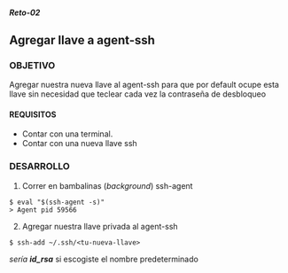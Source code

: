 ##### Reto-02
## Agregar llave a agent-ssh

### OBJETIVO
Agregar nuestra nueva llave al agent-ssh para que por default ocupe esta llave sin necesidad que teclear cada vez la contraseña de desbloqueo

#### REQUISITOS

- Contar con una terminal.
- Contar con una nueva llave ssh

### DESARROLLO
1. Correr en bambalinas (_background_) ssh-agent
```
$ eval "$(ssh-agent -s)"
> Agent pid 59566
```

2. Agregar nuestra llave privada al agent-ssh
```
$ ssh-add ~/.ssh/<tu-nueva-llave>
```

_<tu-nueva-llave> sería **id_rsa**_ si escogiste el nombre predeterminado

